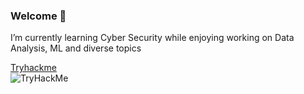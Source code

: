 ### Welcome 👋
<p>I’m currently learning Cyber Security while enjoying working on Data Analysis, ML and diverse topics</p>
<a href="https://tryhackme.com/p/walex999">Tryhackme</a>
<div>
  <img src="https://tryhackme-badges.s3.amazonaws.com/walex999.png" alt="TryHackMe">
</div>
<!--
**walex999/walex999** is a ✨ _special_ ✨ repository because its `README.md` (this file) appears on your GitHub profile.

Here are some ideas to get you started:

- 🔭 I’m currently working on ...
- 🌱 I’m currently learning ...
- 👯 I’m looking to collaborate on ...
- 🤔 I’m looking for help with ...
- 💬 Ask me about ...
- 📫 How to reach me: ...
- 😄 Pronouns: ...
- ⚡ Fun fact: ...
-->
